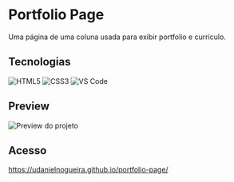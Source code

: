 # Portfolio Page

Uma página de uma coluna usada para exibir portfolio e currículo.

## Tecnologias

![HTML5](https://img.shields.io/badge/HTML5-E34F26?style=for-the-badge&logo=html5&logoColor=white "HTML5")
![CSS3](https://img.shields.io/badge/CSS3-1572B6?style=for-the-badge&logo=css3&logoColor=white "CSS3")
![VS Code](https://img.shields.io/badge/VSCode-0078D4?style=for-the-badge&logo=visual%20studio%20code&logoColor=white "VS Code")

## Preview

![Preview do projeto](portfolio-page-preview.gif "Portfolio Page Preview")

## Acesso

https://udanielnogueira.github.io/portfolio-page/


<!-- 
Images
![Image](image.png "Image")
 -->

<!-- 
Badges
https://shields.io/
https://simpleicons.org/
https://github.com/alexandresanlim/Badges4-README.md-Profile
 -->